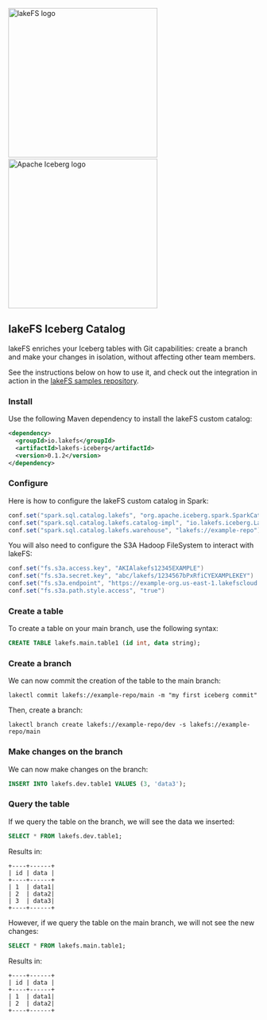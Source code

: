 <img src="https://docs.lakefs.io/assets/logo.svg" alt="lakeFS logo" width=300/>&nbsp;&nbsp;&nbsp;&nbsp;&nbsp;&nbsp;&nbsp;&nbsp;&nbsp;&nbsp;<img src="https://www.apache.org/logos/res/iceberg/iceberg.png" alt="Apache Iceberg logo" width=300/>

## lakeFS Iceberg Catalog

lakeFS enriches your Iceberg tables with Git capabilities: create a branch and make your changes in isolation, without affecting other team members.

See the instructions below on how to use it, and check out the integration in action in the [lakeFS samples repository](https://github.com/treeverse/lakeFS-samples/).

### Install

Use the following Maven dependency to install the lakeFS custom catalog:

```xml
<dependency>
  <groupId>io.lakefs</groupId>
  <artifactId>lakefs-iceberg</artifactId>
  <version>0.1.2</version>
</dependency>
```

### Configure

Here is how to configure the lakeFS custom catalog in Spark:
```scala
conf.set("spark.sql.catalog.lakefs", "org.apache.iceberg.spark.SparkCatalog");
conf.set("spark.sql.catalog.lakefs.catalog-impl", "io.lakefs.iceberg.LakeFSCatalog");
conf.set("spark.sql.catalog.lakefs.warehouse", "lakefs://example-repo");
```

You will also need to configure the S3A Hadoop FileSystem to interact with lakeFS:
```scala
conf.set("fs.s3a.access.key", "AKIAlakefs12345EXAMPLE")
conf.set("fs.s3a.secret.key", "abc/lakefs/1234567bPxRfiCYEXAMPLEKEY")
conf.set("fs.s3a.endpoint", "https://example-org.us-east-1.lakefscloud.io")
conf.set("fs.s3a.path.style.access", "true")
```

### Create a table

To create a table on your main branch, use the following syntax:

```sql
CREATE TABLE lakefs.main.table1 (id int, data string);
```

### Create a branch

We can now commit the creation of the table to the main branch:

```
lakectl commit lakefs://example-repo/main -m "my first iceberg commit"
```

Then, create a branch:

```
lakectl branch create lakefs://example-repo/dev -s lakefs://example-repo/main
```

### Make changes on the branch

We can now make changes on the branch:

```sql
INSERT INTO lakefs.dev.table1 VALUES (3, 'data3');
```

### Query the table

If we query the table on the branch, we will see the data we inserted:

```sql
SELECT * FROM lakefs.dev.table1;
```

Results in:
```
+----+------+
| id | data |
+----+------+
| 1  | data1|
| 2  | data2|
| 3  | data3|
+----+------+
```

However, if we query the table on the main branch, we will not see the new changes:

```sql
SELECT * FROM lakefs.main.table1;
```

Results in:
```
+----+------+
| id | data |
+----+------+
| 1  | data1|
| 2  | data2|
+----+------+
```
